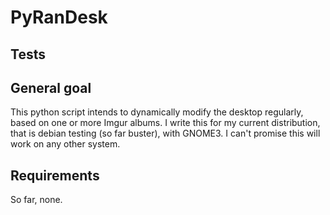 # PyRanDesk
## Tests
<!-- [![Build Status](https://travis-ci.org/Battleman/Pyrandesk.svg?branch=master)](https://travis-ci.org/Battleman/Pyrandesk) -->
## General goal
This python script intends to dynamically modify the desktop regularly, based on one or more Imgur albums. I write this for my current distribution, that is debian testing (so far buster), with GNOME3. I can't promise this will work on any other system.


## Requirements
So far, none.
